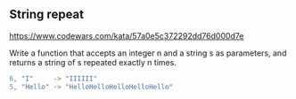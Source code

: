 ## String repeat

https://www.codewars.com/kata/57a0e5c372292dd76d000d7e

Write a function that accepts an integer n and a string s as parameters, and returns a string of s repeated exactly n times.

```js
6, "I"     -> "IIIIII"
5, "Hello" -> "HelloHelloHelloHelloHello"
```
